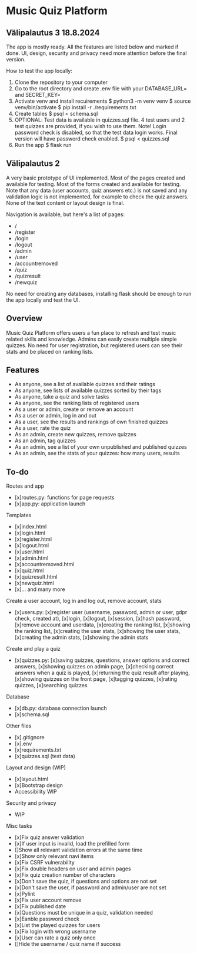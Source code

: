 # Music Quiz Platform

## Välipalautus 3 18.8.2024

The app is mostly ready. All the features are listed below and marked if done. UI, design, security and privacy need more attention before the final version.

How to test the app locally:

1. Clone the repository to your computer
2. Go to the root directory and create .env file with your DATABASE_URL= and SECRET_KEY=
3. Activate venv and install recuirements
    $ python3 -m venv venv
    $ source venv/bin/activate
    $ pip install -r ./requirements.txt
4. Create tables
    $ psql < schema.sql
5. OPTIONAL: Test data is available in quizzes.sql file. 4 test users and 2 test quizzes are provided, if you wish to use them. Note! Login password check is disabled, so that the test data login works. Final version will have password check enabled.
    $ psql < quizzes.sql
6. Run the app
    $ flask run


## Välipalautus 2

A very basic prototype of UI implemented. Most of the pages created and available for testing. Most of the forms created and available for testing. Note that any data (user accounts, quiz answers etc.) is not saved and any validation logic is not implemented, for example to check the quiz answers. None of the text content or layout design is final.

Navigation is available, but here's a list of pages:
* /
* /register
* /login
* /logout
* /admin
* /user
* /accountremoved
* /quiz
* /quizresult
* /newquiz

No need for creating any databases, installing flask should be enough to run the app locally and test the UI.

## Overview

Music Quiz Platform offers users a fun place to refresh and test music related skills and knowledge. Admins can easily create multiple simple quizzes. No need for user registration, but registered users can see their stats and be placed on ranking lists.

## Features

- As anyone, see a list of available quizzes and their ratings
- As anyone, see lists of available quizzes sorted by their tags
- As anyone, take a quiz and solve tasks
- As anyone, see the ranking lists of registered users
- As a user or admin, create or remove an account
- As a user or admin, log in and out
- As a user, see the results and rankings of own finished quizzes
- As a user, rate the quiz
- As an admin, create new quizzes, remove quizzes
- As an admin, tag quizzes
- As an admin, see a list of your own unpublished and published quizzes
- As an admin, see the stats of your quizzes: how many users, results

## To-do

Routes and app
* [x]routes.py: functions for page requests
* [x]app.py: application launch

Templates
* [x]index.html
* [x]login.html
* [x]register.html
* [x]logout.html
* [x]user.html
* [x]admin.html
* [x]accountremoved.html
* [x]quiz.html
* [x]quizresult.html
* [x]newquiz.html
* [x]... and many more

Create a user account, log in and log out, remove account, stats
* [x]users.py: [x]register user (username, password, admin or user, gdpr check, created at), [x]login, [x]logout, [x]session, [x]hash password, [x]remove account and userdata, [x]creating the ranking list, [x]showing the ranking list, [x]creating the user stats, [x]showing the user stats, [x]creating the admin stats, [x]showing the admin stats

Create and play a quiz
* [x]quizzes.py: [x]saving quizzes, questions, answer options and correct answers, [x]showing quizzes on admin page, [x]checking correct answers when a quiz is played, [x]returning the quiz result after playing, [x]showing quizzes on the front page, [x]tagging quizzes, [x]rating quizzes, [x]searching quizzes

Database
* [x]db.py: database connection launch
* [x]schema.sql

Other files
* [x].gitignore
* [x].env
* [x]requirements.txt
* [x]quizzes.sql (test data)

Layout and design (WIP)
* [x]layout.html
* [x]Bootstrap design
* Accessibility WIP

Security and privacy
* WIP

Misc tasks
* [x]Fix quiz answer validation
* [x]If user input is invalid, load the prefilled form
* []Show all relevant validation errors at the same time
* [x]Show only relevant navi items
* [x]Fix CSRF vulnerability
* [x]Fix double headers on user and admin pages
* [x]Fix quiz creation number of characters
* [x]Don't save the quiz, if questions and options are not set
* [x]Don't save the user, if password and admin/user are not set
* [x]Pylint
* [x]Fix user account remove
* [x]Fix published date
* [x]Questions must be unique in a quiz, validation needed
* [x]Eanble password check
* [x]List the played quizzes for users
* [x]Fix login with wrong username
* [x]User can rate a quiz only once
* []Hide the username / quiz name if success
